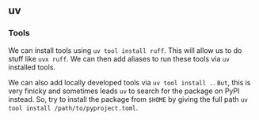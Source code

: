 ## uv

### Tools

We can install tools using `uv tool install ruff`. This will allow us to do stuff like `uvx ruff`.
We can then add aliases to run these tools via `uv` installed tools.

We can also add locally developed tools via `uv tool install .`.
`But`, this is very finicky and sometimes leads `uv` to search for the package on PyPI instead.
So, try to install the package from `$HOME` by giving the full path `uv tool install /path/to/pyproject.toml`.

